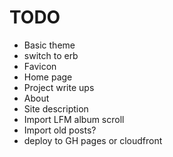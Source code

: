# TODO

- Basic theme
- switch to erb
- Favicon
- Home page
- Project write ups
- About
- Site description
- Import LFM album scroll
- Import old posts?
- deploy to GH pages or cloudfront
